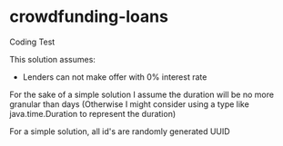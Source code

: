 # crowdfunding-loans
Coding Test

This solution assumes:
- Lenders can not make offer with 0% interest rate


For the sake of a simple solution I assume the duration will be no more granular than days
(Otherwise I might consider using a type like java.time.Duration to represent the duration)

For a simple solution,  all id's are randomly generated UUID
